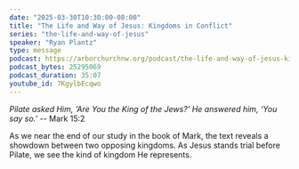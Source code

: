 ```yaml
---
date: "2025-03-30T10:30:00-08:00"
title: "The Life and Way of Jesus: Kingdoms in Conflict"
series: "the-life-and-way-of-jesus"
speaker: "Ryan Plantz"
type: message
podcast: https://arborchurchnw.org/podcast/the-life-and-way-of-jesus-kingdoms-in-conflict.mp3
podcast_bytes: 25295069
podcast_duration: 35:07
youtube_id: 7KgylbEcqwo
---
```

*Pilate asked Him, ‘Are You the King of the Jews?’ He answered him, ‘You say so.’* -- Mark 15:2

As we near the end of our study in the book of Mark, the text reveals a showdown between two opposing kingdoms. As Jesus stands trial before Pilate, we see the kind of kingdom He represents.

